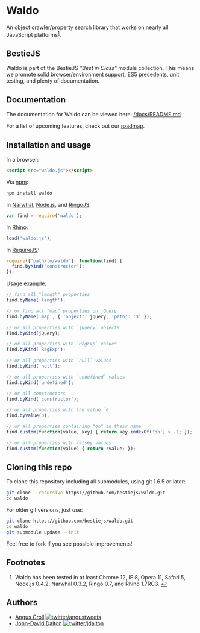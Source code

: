 # Waldo

An [object crawler/property search](http://javascriptweblog.wordpress.com/2011/07/11/waldo-search-the-javascript-runtime-in-under-1-kb/) library that works on nearly all JavaScript platforms<sup><a name="fnref1" href="#fn1">1</a></sup>.

## BestieJS

Waldo is part of the BestieJS *"Best in Class"* module collection. This means we promote solid browser/environment support, ES5 precedents, unit testing, and plenty of documentation.

## Documentation

The documentation for Waldo can be viewed here: [/docs/README.md](https://github.com/bestiejs/waldo/blob/master/docs/README.md#readme)

For a list of upcoming features, check out our [roadmap](https://github.com/bestiejs/waldo/wiki/Roadmap).

## Installation and usage

In a browser:

~~~ html
<script src="waldo.js"></script>
~~~

Via [npm](http://npmjs.org/):

~~~ bash
npm install waldo
~~~

In [Narwhal](http://narwhaljs.org/), [Node.js](http://nodejs.org/), and [RingoJS](http://ringojs.org/):

~~~ js
var find = require('waldo');
~~~

In [Rhino](http://www.mozilla.org/rhino/):

~~~ js
load('waldo.js');
~~~

In [RequireJS](http://requirejs.org/):

~~~ js
require(['path/to/waldo'], function(find) {
  find.byKind('constructor');
});
~~~

Usage example:

~~~ js
// find all "length" properties
find.byName('length');

// or find all "map" properties on jQuery
find.byName('map', { 'object': jQuery, 'path': '$' });

// or all properties with `jQuery` objects
find.byKind(jQuery);

// or all properties with `RegExp` values
find.byKind('RegExp');

// or all properties with `null` values
find.byKind('null');

// or all properties with `undefined` values
find.byKind('undefined');

// or all constructors
find.byKind('constructor');

// or all properties with the value `0`
find.byValue(0);

// or all properties containing "oo" in their name
find.custom(function(value, key) { return key.indexOf('oo') > -1; });

// or all properties with falsey values
find.custom(function(value) { return !value; });
~~~

## Cloning this repo

To clone this repository including all submodules, using git 1.6.5 or later:

~~~ bash
git clone --recursive https://github.com/bestiejs/waldo.git
cd waldo
~~~

For older git versions, just use:

~~~ bash
git clone https://github.com/bestiejs/waldo.git
cd waldo
git submodule update --init
~~~

Feel free to fork if you see possible improvements!

## Footnotes

  1. Waldo has been tested in at least Chrome 12, IE 8, Opera 11, Safari 5, Node.js 0.4.2, Narwhal 0.3.2, Ringo 0.7, and Rhino 1.7RC3.
     <a name="fn1" title="Jump back to footnote 1 in the text." href="#fnref1">&#8617;</a>

## Authors

* [Angus Croll](http://javascriptweblog.wordpress.com/)
  [![twitter/angustweets](http://gravatar.com/avatar/52c6174ba60557536f93809b4e95d97c?s=70)](https://twitter.com/angustweets "Follow @angustweets on Twitter")
* [John-David Dalton](http://allyoucanleet.com/)
  [![twitter/jdalton](http://gravatar.com/avatar/299a3d891ff1920b69c364d061007043?s=70)](https://twitter.com/jdalton "Follow @jdalton on Twitter")